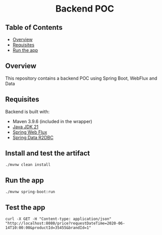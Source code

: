 <h1 align="center">
   <div>Backend POC</div>
</h1>

## Table of Contents

- [Overview](#overview)
- [Requisites](#requisites)
- [Run the app](#run-the-app)

## Overview

This repository contains a backend POC using Spring Boot, WebFlux and Data

## Requisites

Backend is built with:

- Maven 3.9.6 (included in the wrapper)
- [Java JDK 21](https://adoptium.net/)
- [Spring Web Flux](https://docs.spring.io/spring-framework/reference/web-reactive.html)
- [Spring Data R2DBC](https://docs.spring.io/spring-data/relational/reference/r2dbc.html)

## Install and test the artifact

```shell
./mvnw clean install
```

## Run the app

```shell
./mvnw spring-boot:run
```

## Test the app

```shell
curl -X GET -H "Content-type: application/json" "http://localhost:8080/price?requestDateTime=2020-06-14T10:00:00&productId=35455&brandId=1"
```

